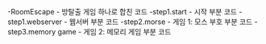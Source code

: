 -RoomEscape - 방탈출 게임 하나로 합친 코드
-step1.start - 시작 부분 코드
-step1.webserver - 웹서버 부분 코드
-step2.morse - 게임 1:  모스 부호 부분 코드
-step3.memory game - 게임 2: 메모리 게임 부분 코드